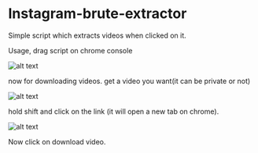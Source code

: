 # Instagram-brute-extractor
Simple script which extracts videos when clicked on it.

Usage, drag script on chrome console

![alt text](https://i.snag.gy/3kw02Y.jpg)

now for downloading videos.
get a video you want(it can be private or not)

![alt text](https://i.snag.gy/hCZxbl.jpg)

hold shift and click on the link (it will open a new tab on chrome).

![alt text](https://i.snag.gy/Rb5Nrx.jpg)

Now click on download video.
